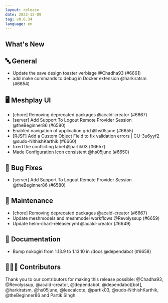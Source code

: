 ```yaml
---
layout: release
date: 2022-12-09
tag: v0.6.34
language: en
---
```


## What's New
## 🔤 General
- Update the save design toaster verbiage @Chadha93 (#6661)
- add make commands to debug in Docker extension @harkiratsm (#6654)

## 🖥 Meshplay UI

- [chore] Removing deprecated packages @acald-creator (#6667)
- [server] Add Support To Logout Remote Provider Session @theBeginner86 (#6580)
- Enabled navigation of application grid @hs05june (#6655)
- [RJSF] Add a Custom Object Field to fix validation errors | CU-3u6yyf2 @sudo-NithishKarthik (#6660)
- <MeshplayConfigComponent> fixed the conflicting label @partik03 (#6657)
- Made Configuration Icon consistent @hs05june (#6650)

## 🐛 Bug Fixes

- [server] Add Support To Logout Remote Provider Session @theBeginner86 (#6580)

## 🧰 Maintenance

- [chore] Removing deprecated packages @acald-creator (#6667)
- Update meshmodels and meshmodel workflows @Revolyssup (#6659)
- Update helm-chart-releaser.yml @acald-creator (#6649)

## 📖 Documentation

- Bump nokogiri from 1.13.9 to 1.13.10 in /docs @dependabot (#6658)

## 👨🏽‍💻 Contributors

Thank you to our contributors for making this release possible:
@Chadha93, @Revolyssup, @acald-creator, @dependabot, @dependabot[bot], @harkiratsm, @hs05june, @leecalcote, @partik03, @sudo-NithishKarthik, @theBeginner86 and Partik SIngh
